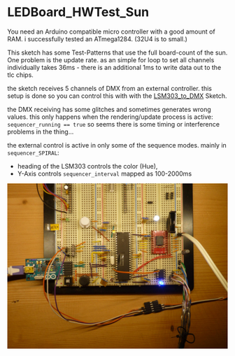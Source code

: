 <!--lint disable list-item-indent-->

# LEDBoard_HWTest_Sun

You need an Arduino compatible micro controller with a good amount of RAM.
i successfully tested an ATmega1284.
(32U4 is to small.)

This sketch has some Test-Patterns that use the full board-count of the sun.
One problem is the update rate.
as an simple  for loop to set all channels individually takes 36ms -
there is an additional 1ms to write data out to the tlc chips.

the sketch receives 5 channels of DMX from an external controller.
this setup is done so you can control this with with the
[LSM303_to_DMX](https://github.com/s-light/LSM303_to_DMX) Sketch.

the DMX receiving has some glitches and sometimes generates wrong values.
this only happens when the rendering/update process is active: `sequencer_running == true`
so seems there is some timing or interference problems in the thing...

the external control is active in only some of the sequence modes.
mainly in `sequencer_SPIRAL`:
- heading of the LSM303 controls the color (Hue),
- Y-Axis controls `sequencer_interval` mapped as 100-2000ms

![test setup](../../photos/P1650219_small.jpg)
